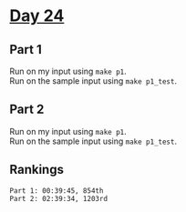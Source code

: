 # [Day 24](https://adventofcode.com/2023/day/24)

## Part 1

Run on my input using `make p1`.  
Run on the sample input using `make p1_test`.

## Part 2

Run on my input using `make p1`.  
Run on the sample input using `make p1_test`.

## Rankings

    Part 1: 00:39:45, 854th
    Part 2: 02:39:34, 1203rd
